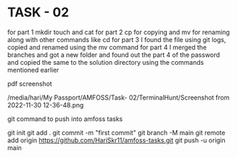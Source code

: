 # TASK - 02

for part 1 mkdir touch and cat
for part 2 cp for copying and mv for renaming along with other commands like cd 
for part 3 I found the file using git logs, copied and renamed using the mv command
for part 4 I merged the branches and got a new folder and found out the part 4 of the password and copied the same to the solution directory using the commands mentioned earlier

pdf screenshot

/media/hari/My Passport/AMFOSS/Task- 02/TerminalHunt/Screenshot from 2022-11-30 12-36-48.png


git command to push into amfoss tasks 

git init
git add .
git commit -m "first commit"
git branch -M main
git remote add origin https://github.com/HariSkr11/amfoss-tasks.git
git push -u origin main
